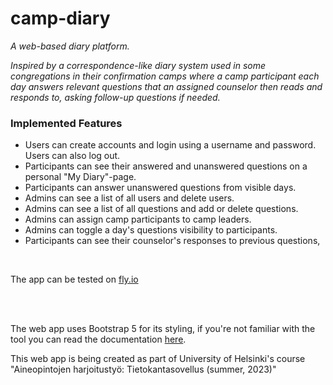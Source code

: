 # camp-diary

*A web-based diary platform.*

*Inspired by a correspondence-like diary system used in some congregations in their confirmation camps where a camp participant each day answers relevant questions that an assigned counselor then reads and responds to, asking follow-up questions if needed.*

### Implemented Features ###

- Users can create accounts and login using a username and password. Users can also log out.
- Participants can see their answered and unanswered questions on a personal "My Diary"-page.
- Participants can answer unanswered questions from visible days.
- Admins can see a list of all users and delete users.
- Admins can see a list of all questions and add or delete questions.
- Admins can assign camp participants to camp leaders.
- Admins can toggle a day's questions visibility to participants.
- Participants can see their counselor's responses to previous questions,


<br>

The app can be tested on [fly.io](https://camp-diary.fly.dev/)  


<br>
<br>  

The web app uses Bootstrap 5 for its styling, if you're not familiar with the tool you can read the documentation [here](https://getbootstrap.com/docs/5.3/getting-started/introduction/).  


This web app is being created as part of University of Helsinki's course "Aineopintojen harjoitustyö: Tietokantasovellus (summer, 2023)"
